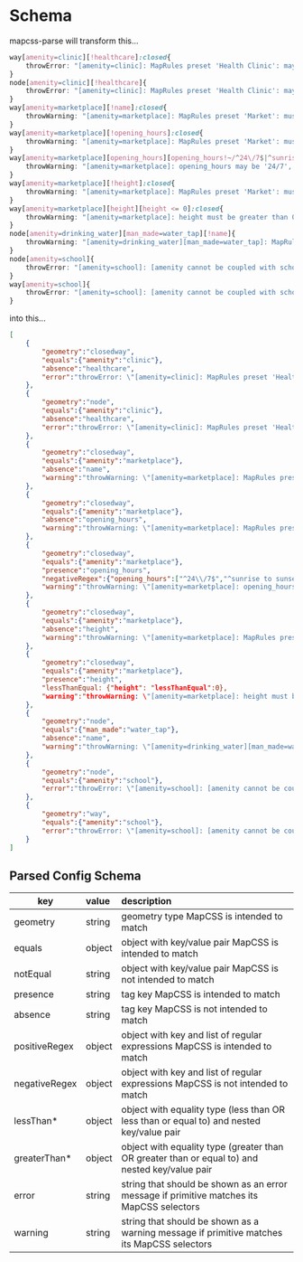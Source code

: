 # Schema

mapcss-parse will transform this...

```css
way[amenity=clinic][!healthcare]:closed{
    throwError: "[amenity=clinic]: MapRules preset 'Health Clinic': may be coupled with healthcare";
}
node[amenity=clinic][!healthcare]{
    throwError: "[amenity=clinic]: MapRules preset 'Health Clinic': may be coupled with healthcare";
}
way[amenity=marketplace][!name]:closed{
    throwWarning: "[amenity=marketplace]: MapRules preset 'Market': must be coupled with name";
}
way[amenity=marketplace][!opening_hours]:closed{
    throwWarning: "[amenity=marketplace]: MapRules preset 'Market': must be coupled with opening_hours";
}
way[amenity=marketplace][opening_hours][opening_hours!~/^24\/7$|^sunrise to sunset$/]:closed{
    throwWarning: "[amenity=marketplace]: opening_hours may be '24/7','sunrise to sunset'";
}
way[amenity=marketplace][!height]:closed{
    throwWarning: "[amenity=marketplace]: MapRules preset 'Market': must be coupled with height";
}
way[amenity=marketplace][height][height <= 0]:closed{
    throwWarning: "[amenity=marketplace]: height must be greater than 0";
}
node[amenity=drinking_water][man_made=water_tap][!name]{
    throwWarning: "[amenity=drinking_water][man_made=water_tap]: MapRules preset 'Water Tap': must be coupled with name";
}
node[amenity=school]{
    throwError: "[amenity=school]: [amenity cannot be coupled with school]";
}
way[amenity=school]{
    throwError: "[amenity=school]: [amenity cannot be coupled with school]";
}
```

into this...

```JSON
[
    {
        "geometry":"closedway",
        "equals":{"amenity":"clinic"},
        "absence":"healthcare",
        "error":"throwError: \"[amenity=clinic]: MapRules preset 'Health Clinic': may be coupled with healthcare\";"
    },
    {
        "geometry":"node",
        "equals":{"amenity":"clinic"},
        "absence":"healthcare",
        "error":"throwError: \"[amenity=clinic]: MapRules preset 'Health Clinic': may be coupled with healthcare\";"
    },
    {
        "geometry":"closedway",
        "equals":{"amenity":"marketplace"},
        "absence":"name",
        "warning":"throwWarning: \"[amenity=marketplace]: MapRules preset 'Market': must be coupled with name\";"
    },
    {
        "geometry":"closedway",
        "equals":{"amenity":"marketplace"},
        "absence":"opening_hours",
        "warning":"throwWarning: \"[amenity=marketplace]: MapRules preset 'Market': must be coupled with opening_hours\";"
    },
    {
        "geometry":"closedway",
        "equals":{"amenity":"marketplace"},
        "presence":"opening_hours",
        "negativeRegex":{"opening_hours":["^24\\/7$","^sunrise to sunset$"]},
        "warning":"throwWarning: \"[amenity=marketplace]: opening_hours may be '24/7','sunrise to sunset'\";"
    },
    {
        "geometry":"closedway",
        "equals":{"amenity":"marketplace"},
        "absence":"height",
        "warning":"throwWarning: \"[amenity=marketplace]: MapRules preset 'Market': must be coupled with height\";"
    },
    {
        "geometry":"closedway",
        "equals":{"amenity":"marketplace"},
        "presence":"height",
        "lessThanEqual: {"height": "lessThanEqual":0},
        "warning":"throwWarning: \"[amenity=marketplace]: height must be greater than 0\";"
    },
    {
        "geometry":"node",
        "equals":{"man_made":"water_tap"},
        "absence":"name",
        "warning":"throwWarning: \"[amenity=drinking_water][man_made=water_tap]: MapRules preset 'Water Tap': must be coupled with name\";"
    },
    {
        "geometry":"node",
        "equals":{"amenity":"school"},
        "error":"throwError: \"[amenity=school]: [amenity cannot be coupled with school]\";"
    },
    {
        "geometry":"way",
        "equals":{"amenity":"school"},
        "error":"throwError: \"[amenity=school]: [amenity cannot be coupled with school]\";"
    }
]
```


## Parsed Config Schema

| key              | value   | description                                                                                    |
| ---------------- | :------ | :--------------------------------------------------------------------------------------------- |
| geometry         | string  | geometry type MapCSS is intended to match                                                      |
| equals           | object  | object with key/value pair MapCSS is intended to match                                         |
| notEqual         | string  | object with key/value pair MapCSS is not intended to match                                     |
| presence         | string  | tag key MapCSS is intended to match                                                            |
| absence          | string  | tag key MapCSS is not intended to match                                                        |
| positiveRegex    | object  | object with key and list of regular expressions MapCSS is intended to match                    |
| negativeRegex    | object  | object with key and list of regular expressions MapCSS is not intended to match                |
| lessThan*        | object  | object with equality type (less than OR less than or equal to) and nested key/value pair       |
| greaterThan*     | object  | object with equality type (greater than OR greater than or equal to) and nested key/value pair |
| error            | string  | string that should be shown as an error message if primitive matches its MapCSS selectors      |
| warning          | string  | string that should be shown as a warning message if primitive matches its MapCSS selectors     |